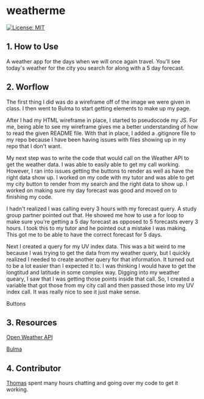 # weatherme

[![License: MIT](https://img.shields.io/badge/License-MIT-yellow.svg)](https://opensource.org/licenses/MIT)

## 1. How to Use

A weather app for the days when we will once again travel. You'll see today's weather for the city you search for along with a 5 day forecast.

## 2. Worflow

The first thing I did was do a wireframe off of the image we were given in class. I then went to Bulma to start getting elements to make up my page.

After I had my HTML wireframe in place, I started to pseudocode my JS. For me, being able to see my wireframe gives me a better understanding of how to read the given README file. With that in place, I added a .gitignore file to my repo because I have been having issues with files showing up in my repo that I don't want.

My next step was to write the code that would call on the Weather API to get the weather data. I was able to easily able to get my call working. However, I ran into issues getting the buttons to render as well as have the right data show up. I worked on my code with my tutor and was able to get my city button to render from my search and the right data to show up. I worked on making sure my day forecast was good and moved on to finishing my code.

I hadn't realized I was calling every 3 hours with my forecast query. A study group partner pointed out that. He showed me how to use a for loop to make sure you're getting a 5 day forecast as opposed to 5 forecasts every 3 hours. I took this to my tutor and he pointed out a mistake I was making. This got me to be able to have the correct forecast for 5 days.

Next I created a query for my UV index data. This was a bit weird to me because I was trying to get the data from my weather query, but I quickly realized I needed to create another query for that information. It turned out to be a lot easier than I expected it to. I was thinking I would have to get the longtitud and latitude in some complex way. Digging into my weather queary, I saw that I was getting those points inside that call. So, I created a variable that got those from my city call and then passed those into my UV index call. It was really nice to see it just make sense.

Buttons

## 3. Resources

[Open Weather API](https://openweathermap.org/)

[Bulma](https://bulma.io/)

## 4. Contributor

[Thomas](https://github.com/Tskading) spent many hours chatting and going over my code to get it working.
